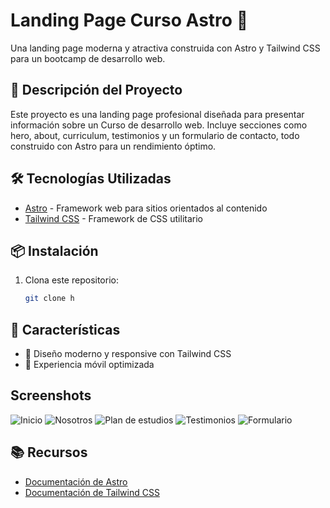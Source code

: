 # Landing Page Curso Astro 🚀

Una landing page moderna y atractiva construida con Astro y Tailwind CSS para un bootcamp de desarrollo web.

## 🎯 Descripción del Proyecto

Este proyecto es una landing page profesional diseñada para presentar información sobre un Curso de desarrollo web. Incluye secciones como hero, about, curriculum, testimonios y un formulario de contacto, todo construido con Astro para un rendimiento óptimo.

## 🛠️ Tecnologías Utilizadas

- [Astro](https://astro.build) - Framework web para sitios orientados al contenido
- [Tailwind CSS](https://tailwindcss.com) - Framework de CSS utilitario

## 📦 Instalación

1. Clona este repositorio:
   ```bash
   git clone h
   ```

## 🌟 Características

- 🎨 Diseño moderno y responsive con Tailwind CSS
- 📱 Experiencia móvil optimizada

## Screenshots

![Inicio](https://res.cloudinary.com/dvjxhlo5d/image/upload/v1747340504/Hero_mkpmpo.avif)
![Nosotros](https://res.cloudinary.com/dvjxhlo5d/image/upload/v1747340504/nuestro-curso_hbjb5c.avif)
![Plan de estudios](https://res.cloudinary.com/dvjxhlo5d/image/upload/v1747340505/plan-de-estudios_jghryv.avif)
![Testimonios](https://res.cloudinary.com/dvjxhlo5d/image/upload/v1747340505/testimonios_aovgsg.avif)
![Formulario](https://res.cloudinary.com/dvjxhlo5d/image/upload/v1747340504/form_tkr56s.avif)

## 📚 Recursos

- [Documentación de Astro](https://docs.astro.build)
- [Documentación de Tailwind CSS](https://tailwindcss.com/docs)
